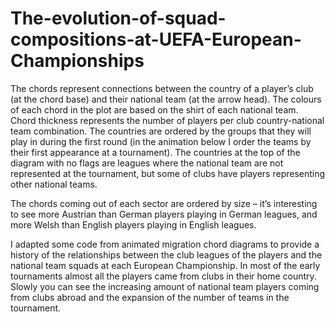 # The-evolution-of-squad-compositions-at-UEFA-European-Championships

The chords represent connections between the country of a player’s club (at the chord base) and their national team (at the arrow head). The colours of each chord in the plot are based on the shirt of each national team. Chord thickness represents the number of players per club country-national team combination. The countries are ordered by the groups that they will play in during the first round (in the animation below I order the teams by their first appearance at a tournament). The countries at the top of the diagram with no flags are leagues where the national team are not represented at the tournament, but some of clubs have players representing other national teams.

The chords coming out of each sector are ordered by size – it’s interesting to see more Austrian than German players playing in German leagues, and more Welsh than English players playing in English leagues.

I adapted some code from animated migration chord diagrams to provide a history of the relationships between the club leagues of the players and the national team squads at each European Championship. In most of the early tournaments almost all the players came from clubs in their home country. Slowly you can see the increasing amount of national team players coming from clubs abroad and the expansion of the number of teams in the tournament.


